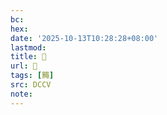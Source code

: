 ```yaml
---
bc:
hex:
date: '2025-10-13T10:28:28+08:00'
lastmod:
title: 􅞚
url: 􅞚
tags: [䵴]
src: DCCV
note:
---
```

